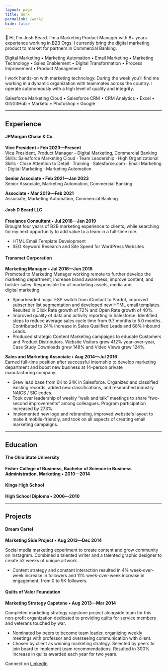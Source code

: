 ```yaml
---
layout: page
title: Work
permalink: /work/
hide: false
---
```


👋 Hi, I'm Josh Beard. I’m a Marketing Product Manager with 8+ years experience working in B2B Orgs. I currently bring the digital marketing product to market for partners in Commercial Banking. 

Digital Marketing • Marketing Automation • Email Marketing • Marketing Technology • Sales Enablement • Digital Transformation • Process Improvement • Product Management 

I work hands-on with marketing technology. During the week you’ll find me working in a dynamic organization with teammates across the country. I operate autonomously with a high level of quality and integrity. 

Salesforce Marketing Cloud • Salesforce CRM • CRM Analytics • Excel • Git/GitHub • Marketo • Photoshop • Google 


---

## Experience  

#### JPMorgan Chase & Co.  

**Vice President &bull; Feb 2023&mdash;Present**  
Vice President, Product Manager - Digital Marketing, Commercial&nbsp;Banking  
Skills: Salesforce Marketing Cloud · Team Leadership · High Organizational Skills · Close Attention to Detail · Training · Salesforce.com · Email Marketing · Digital Marketing · Marketing Automation  

**Senior Associate &bull; Feb 2021&mdash;Jan 2023**  
Senior Associate, Marketing Automation, Commercial&nbsp;Banking  

**Associate &bull; Mar 2019&mdash;Feb 2021**  
Associate, Marketing Automation, Commercial&nbsp;Banking  


#### Josh D Beard LLC  

**Freelance Consultant &bull; Jul 2018&mdash;Jan 2019**  
Brought four years of B2B marketing experience to clients, while searching for my next opportunity to add value to a team in a full-time role.  

- HTML Email Template Development
- SEO Keyword Research and Site Speed for WordPress Websites


#### Transmet Corporation  

**Marketing Manager &bull; Jul 2016&mdash;Jun 2018**  
Promoted to Marketing Manager working remote to further develop the marketing department, increase brand awareness, improve content, and bolster sales. Responsible for all marketing assets, media and digital&nbsp;marketing.  

- Spearheaded major ESP switch from iContact to Pardot, improved subscriber list segmentation and developed new HTML email templates. Resulted in Click Rate growth of 72% and Open Rate growth of 40%.
- Improved quality of data and activity reporting in Salesforce. Identified steps to reduce average sales cycle time from 9.7 months to 5.0 months. Contributed to 24% increase in Sales Qualified Leads and 68% Inbound Leads.
- Produced strategic Content Marketing campaigns to educate Customers and Product Distributors. Website Visitors grew 412% year-over-year, Case Study Downloads grew 148% and Video Views grew 124%.


**Sales and Marketing Associate &bull; Aug 2014&mdash;Jul 2016**  
Earned full-time position after successful internship to develop marketing department and boost new business at 14-person private manufacturing&nbsp;company.  

- Grew lead base from 6K to 24K in Salesforce. Organized and classified existing records, added new classifications, and researched industry NAICS / SIC codes.
- Took over leadership of weekly “walk and talk” meetings to share “two-second improvements” among colleagues. Program participation increased by 273%.
- Implemented new logo and rebranding, improved website's layout to make it mobile-friendly, and took on all aspects of creating email marketing campaigns.


---

## Education  

#### The Ohio State University  

**Fisher College of Business, Bachelor of Science in Business Administration, Marketing &bull; 2010&mdash;2014**  

#### Kings High School  

**High School Diploma &bull; 2006&mdash;2010**  


---

## Projects  

#### Dream Cartel  

**Marketing Side Project &bull; Aug 2013&mdash;Dec 2014**  

Social media marketing experiment to create content and grow community on Instagram. Combined a talented writer and a talented graphic designer to create 52 weeks of unique artwork.  

- Content strategy and constant interaction resulted in 4% week-over-week increase in followers and 11% week-over-week increase in engagement, from 0 to 5K followers.  

#### Quilts of Valor Foundation  

**Marketing Strategy Capstone &bull; Aug 2013&mdash;Mar 2014**  

Completed marketing strategy capstone project alongside team for this non-profit organization dedicated to providing quilts for service members and veterans touched by war.

- Nominated by peers to become team leader, organizing weekly meetings with professor and overseeing communication with client.
- Chosen by client as winning marketing strategy. Selected by peers to join board to implement team recommendations. Resulted in 300% increase in quilts awarded each year for two years.  


Connect on <a href="https://www.linkedin.com/in/joshbeardxyz/" title="Josh Beard on LinkedIn" target="_blank" rel="noopener noreferrer">LinkedIn</a>
